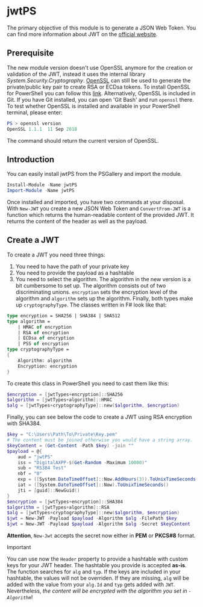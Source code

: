 # jwtPS
The primary objective of this module is to generate a JSON Web Token. You can find more information about JWT on the [official website](https://jwt.io).

## Prerequisite
The new module version doesn't use OpenSSL anymore for the creation or validation of the JWT, instead it uses the internal library *System.Security.Cryptography*. 
[OpenSSL](https://www.openssl.org) can still be used to generate the private/public key pair to create RSA or ECDsa tokens. To install OpenSSL for PowerShell you can follow this [link](https://adamtheautomator.com/install-openssl-powershell/). Alternatively, OpenSSL is included in Git. If you have Git installed, you can open 'Git Bash' and run `openssl` there.
To test whether OpenSSL is installed and available in your PowerShell terminal, please enter:
```PowerShell
PS > openssl version
OpenSSL 1.1.1  11 Sep 2018
```
The command should return the current version of OpenSSL.

## Introduction
You can easily install jwtPS from the PSGallery and import the module.
```PowerShell
Install-Module -Name jwtPS
Import-Module -Name jwtPS
```
Once installed and imported, you have two commands at your disposal. With `New-JWT` you create a new JSON Web Token and `ConvertFrom-JWT` is a function which returns the human-readable content of the provided JWT. It returns the content of the header as well as the payload.

## Create a JWT
To create a JWT you need three things: 
1. You need to have the path of your private key
2. You need to provide the payload as a hashtable
3. You need to select the algorithm. 
The algorithm in the new version is a bit cumbersome to set up. The algorithm consists out of two discriminating unions. `encryption` sets the encryption level of the algorithm and `algorithm` sets up the algorithm. Finally, both types make up `cryptographyType`. The classes written in F# look like that:
```fsharp
type encryption = SHA256 | SHA384 | SHA512
type algorithm =
    | HMAC of encryption
    | RSA of encryption
    | ECDsa of encryption
    | PSS of encryption
type cryptographyType = 
{
    Algorithm: algorithm
    Encryption: encryption
}
```
To create this class in PowerShell you need to cast them like this:
```PowerShell
$encryption = [jwtTypes+encryption]::SHA256
$algorithm = [jwtTypes+algorithm]::HMAC
$alg = [jwtTypes+cryptographyType]::new($algorithm, $encryption)
```
Finally, you can see below the code to create a JWT using RSA encryption with SHA384.
```PowerShell
$key = "C:\Users\Path\To\Private\Key.pem"
# The content must be joined otherwise you would have a string array.
$keyContent = (Get-Content -Path $key) -join ""
$payload = @{
    aud = "jwtPS"        
    iss = "DigitalAXPP-$(Get-Random -Maximum 10000)"        
    sub = "RS384 Test"        
    nbf = "0"        
    exp = ([System.DateTimeOffset]::Now.AddHours(3)).ToUnixTimeSeconds()
    iat = ([System.DateTimeOffset]::Now).ToUnixTimeSeconds()
    jti = [guid]::NewGuid()
}
$encryption = [jwtTypes+encryption]::SHA384
$algorithm = [jwtTypes+algorithm]::RSA
$alg = [jwtTypes+cryptographyType]::new($algorithm, $encryption)
$jwt = New-JWT -Payload $payload -Algorithm $alg -FilePath $key
$jwt = New-JWT -Payload $payload -Algorithm $alg -Secret $keyContent
```
**Attention**, `New-Jwt` accepts the secret now either in **PEM** or **PKCS#8** format.

> [!IMPORTANT]  
> You can use now the `Header` property to provide a hashtable with custom keys for your JWT header.
> The hashtable you provide is accepted **as-is**. The function searches for `alg` and `typ`.
> If the keys are included in your hashtable, the values will not be overriden. If they are missing,
> `alg` will be added with the value from your `alg.Id` and `typ` gets added with `JWT`. <br>
> Nevertheless, _the content will be encrypted with the algorithm you set in `-Algorithm`_!